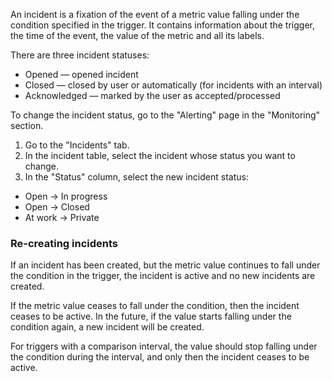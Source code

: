 An incident is a fixation of the event of a metric value falling under the condition specified in the trigger. It contains information about the trigger, the time of the event, the value of the metric and all its labels.

There are three incident statuses:
- Opened — opened incident
- Closed — closed by user or automatically (for incidents with an interval)
- Acknowledged — marked by the user as accepted/processed

To change the incident status, go to the "Alerting" page in the "Monitoring" section.

1. Go to the "Incidents" tab.
2. In the incident table, select the incident whose status you want to change.
3. In the "Status" column, select the new incident status:
- Open → In progress
- Open → Closed
- At work → Private

### Re-creating incidents

If an incident has been created, but the metric value continues to fall under the condition in the trigger,
the incident is active and no new incidents are created.

If the metric value ceases to fall under the condition, then the incident ceases to be active. In the future, if the value starts falling under the condition again, a new incident will be created.

For triggers with a comparison interval, the value should stop falling under the condition
during the interval, and only then the incident ceases to be active.